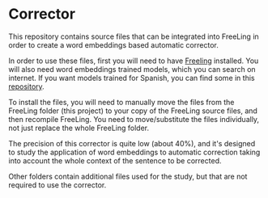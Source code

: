 # Corrector
This repository contains source files that can be integrated into FreeLing in order to create a word embeddings based automatic corrector.

In order to use these files, first you will need to have [Freeling](https://github.com/TALP-UPC/FreeLing) installed. You will also need word embeddings trained models, which you can search on internet. If you want models trained for Spanish, you can find some in this [repository](https://github.com/sergillamas/esp-w2v-models).

To install the files, you will need to manually move the files from the FreeLing folder (this project) to your copy of the FreeLing source files, and then recompile FreeLing. You need to move/substitute the files individually, not just replace the whole FreeLing folder.

The precision of this corrector is quite low (about 40%), and it's designed to study the application of word embeddings to automatic correction taking into account the whole context of the sentence to be corrected.

Other folders contain additional files used for the study, but that are not required to use the corrector.